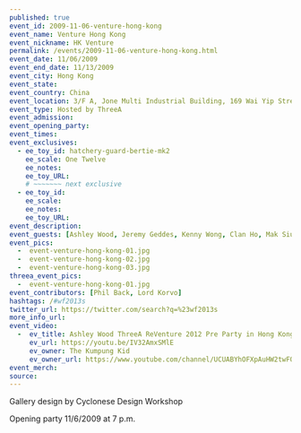 ```yaml
---
published: true
event_id: 2009-11-06-venture-hong-kong
event_name: Venture Hong Kong
event_nickname: HK Venture
permalink: /events/2009-11-06-venture-hong-kong.html
event_date: 11/06/2009
event_end_date: 11/13/2009
event_city: Hong Kong
event_state:
event_country: China
event_location: 3/F A, Jone Multi Industrial Building, 169 Wai Yip Street, Kwun Tong, Kowloon, Hong Kong
event_type: Hosted by ThreeA
event_admission: 
event_opening_party: 
event_times: 
event_exclusives:
  - ee_toy_id: hatchery-guard-bertie-mk2
    ee_scale: One Twelve
    ee_notes: 
    ee_toy_URL:
    # ~~~~~~~ next exclusive 
  - ee_toy_id: 
    ee_scale:
    ee_notes: 
    ee_toy_URL:
event_description:
event_guests: [Ashley Wood, Jeremy Geddes, Kenny Wong, Clan Ho, Mak Siu Fung, threezero]
event_pics:
  -  event-venture-hong-kong-01.jpg
  -  event-venture-hong-kong-02.jpg
  -  event-venture-hong-kong-03.jpg
threea_event_pics:
  -  event-venture-hong-kong-01.jpg
event_contributors: [Phil Back, Lord Korvo]
hashtags: /#wf2013s
twitter_url: https://twitter.com/search?q=%23wf2013s
more_info_url:
event_video:
  -  ev_title: Ashley Wood ThreeA ReVenture 2012 Pre Party in Hong Kong
     ev_url: https://youtu.be/IV32AmxSMlE
     ev_owner: The Kumpung Kid
     ev_owner_url: https://www.youtube.com/channel/UCUABYhOFXpAuHW2twFQOtKQ
event_merch: 
source:
---
```

Gallery design by Cyclonese Design Workshop

Opening party 11/6/2009 at 7 p.m.
